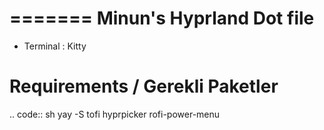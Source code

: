 =======
Minun's Hyprland Dot file
=======

- Terminal : Kitty

Requirements / Gerekli Paketler
============
.. code:: sh
    yay -S tofi hyprpicker rofi-power-menu 
